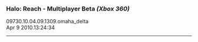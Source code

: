 ### Halo: Reach - Multiplayer Beta _(Xbox 360)_
09730.10.04.09.1309.omaha_delta  
Apr  9 2010.13:24:34  

---